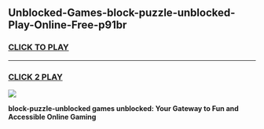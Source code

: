 
## Unblocked-Games-block-puzzle-unblocked-Play-Online-Free-p91br
<h3>
<a href="https://premium76.site?title=block-puzzle-unblocked&ref=26A">CLICK TO PLAY</a></h3>
<hr>

<h3>
<a href="https://premium76.site?title=block-puzzle-unblocked&ref=26A">CLICK 2 PLAY</a>
  
</h3>

<a href="https://premium76.site?title=block-puzzle-unblocked&ref=26A"><img src="https://clearcache.store/games.png"></a>


**block-puzzle-unblocked games unblocked: Your Gateway to Fun and Accessible Online Gaming**
